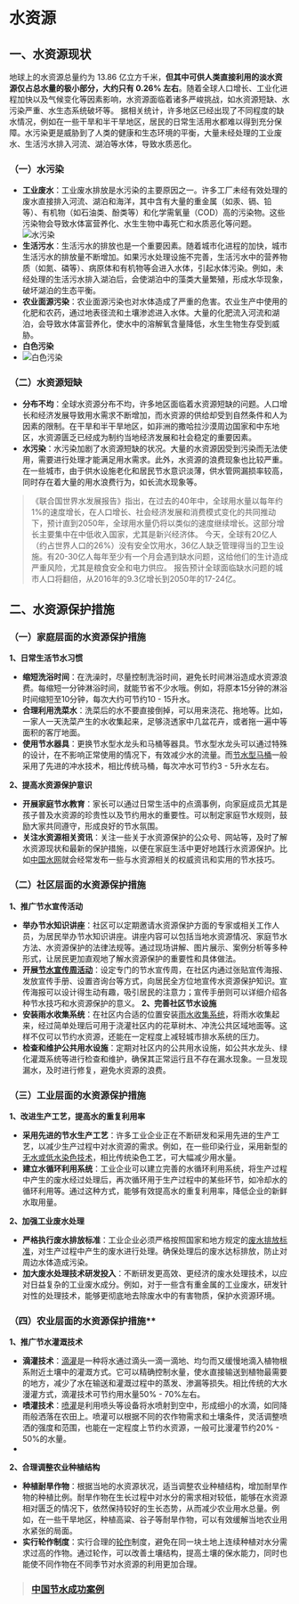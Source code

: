 # 水资源
## 一、水资源现状
地球上的水资源总量约为 13.86 亿立方千米，**但其中可供人类直接利用的淡水资源仅占总水量的极小部分，大约只有 0.26% 左右**。随着全球人口增长、工业化进程加快以及气候变化等因素影响，水资源面临着诸多严峻挑战，如水资源短缺、水污染严重、水生态系统破坏等。
据相关统计，许多地区已经出现了不同程度的缺水情况，例如在一些干旱和半干旱地区，居民的日常生活用水都难以得到充分保障。水污染更是威胁到了人类的健康和生态环境的平衡，大量未经处理的工业废水、生活污水排入河流、湖泊等水体，导致水质恶化。
### （一）水污染
   - **工业废水**：工业废水排放是水污染的主要原因之一。许多工厂未经有效处理的废水直接排入河流、湖泊和海洋，其中含有大量的重金属（如汞、镉、铅等）、有机物（如石油类、酚类等）和化学需氧量（COD）高的污染物。这些污染物会导致水体富营养化、水生生物中毒死亡和水质恶化等问题。
   ![水污染](https://img.zcool.cn/community/019b3160a35e8411013e3b7d046a32.jpg?x-oss-process=image/auto-orient,1/resize,m_lfit,w_1280,limit_1/sharpen,100/quality,q_100)
   - **生活污水**：生活污水的排放也是一个重要因素。随着城市化进程的加快，城市生活污水的排放量不断增加。如果污水处理设施不完善，生活污水中的营养物质（如氮、磷等）、病原体和有机物等会进入水体，引起水体污染。例如，未经处理的生活污水排入湖泊后，会使湖泊中的藻类大量繁殖，形成水华现象，破坏湖泊的生态平衡。
   - **农业面源污染**：农业面源污染也对水体造成了严重的危害。农业生产中使用的化肥和农药，通过地表径流和土壤渗滤进入水体。大量的化肥流入河流和湖泊，会导致水体富营养化，使水中的溶解氧含量降低，水生生物生存受到威胁。
   - **白色污染**
   - ![白色污染](https://tse1-mm.cn.bing.net/th/id/OIP-C.5TkDRrZ65ooxi6Ky9RzihgHaKe?rs=1&pid=ImgDetMain)
### （二）水资源短缺
   - **分布不均**：全球水资源分布不均，许多地区面临着水资源短缺的问题。人口增长和经济发展导致用水需求不断增加，而水资源的供给却受到自然条件和人为因素的限制。在干旱和半干旱地区，如非洲的撒哈拉沙漠周边国家和中东地区，水资源匮乏已经成为制约当地经济发展和社会稳定的重要因素。
   - **水污染**：水污染加剧了水资源短缺的状况。大量的水资源因受到污染而无法使用，需要进行处理才能满足用水需求。此外，水资源的浪费现象也比较严重。在一些城市，由于供水设施老化和居民节水意识淡薄，供水管网漏损率较高，同时存在着大量的用水浪费行为，如长流水现象等。
  >《联合国世界水发展报告》指出，在过去的40年中，全球用水量以每年约1%的速度增长，在人口增长、社会经济发展和消费模式变化的共同推动下，预计直到2050年，全球用水量仍将以类似的速度继续增长。这部分增长主要集中在中低收入国家，尤其是新兴经济体。
  今天，全球有20亿人（约占世界人口的26%）没有安全饮用水，36亿人缺乏管理得当的卫生设施。有20-30亿人每年至少有一个月会遇到缺水问题，这给他们的生计造成严重风险，尤其是粮食安全和电力供应。
  报告预计全球面临缺水问题的城市人口将翻倍，从2016年的9.3亿增长到2050年的17-24亿。

## 二、水资源保护措施
### （一）家庭层面的水资源保护措施

**1、日常生活节水习惯**
- **缩短洗浴时间**：在洗澡时，尽量控制洗浴时间，避免长时间淋浴造成水资源浪费。每缩短一分钟淋浴时间，就能节省不少水哦。例如，将原本15分钟的淋浴时间缩短至10分钟，每次大约可节约10 - 15升水。
- **合理利用洗菜水**：洗菜后的水不要直接倒掉，可以用来浇花、拖地等。比如，一家人一天洗菜产生的水收集起来，足够浇透家中几盆花卉，或者拖一遍中等面积的客厅地面。
- **使用节水器具**：更换节水型水龙头和马桶等器具。节水型水龙头可以通过特殊的设计，在不影响正常使用的情况下，有效减少水的流量。而[节水型马桶](https://baike.baidu.com/item/%E8%8A%82%E6%B0%B4%E9%A9%AC%E6%A1%B6/1199533)一般采用了先进的冲水技术，相比传统马桶，每次冲水可节约3 - 5升水左右。

**2、提高水资源保护意识**
- **开展家庭节水教育**：家长可以通过日常生活中的点滴事例，向家庭成员尤其是孩子普及水资源的珍贵性以及节约用水的重要性。可以制定家庭节水规则，鼓励大家共同遵守，形成良好的节水氛围。
- **关注水资源相关资讯**：关注一些关于水资源保护的公众号、网站等，及时了解水资源现状和最新的保护措施，以便在家庭生活中更好地践行水资源保护。比如[中国水网](https://www.h2o-china.com/)就会经常发布一些与水资源相关的权威资讯和实用的节水技巧。

### （二）社区层面的水资源保护措施

**1、推广节水宣传活动**
- **举办节水知识讲座**：社区可以定期邀请水资源保护方面的专家或相关工作人员，为居民举办节水知识讲座。讲座内容可以包括当地水资源情况、家庭节水方法、水资源保护的法律法规等。通过现场讲解、图片展示、案例分析等多种形式，让居民更加直观地了解水资源保护的重要性和具体做法。
- **开展[节水宣传周活动](https://swj.wuhan.gov.cn/whjs/jsxc/jsdt/202309/t20230907_2260200.html)**：设定专门的节水宣传周，在社区内通过张贴宣传海报、发放宣传手册、设置咨询台等方式，向居民全方位地宣传水资源保护知识。宣传海报可以设计得生动有趣，吸引居民的注意力；宣传手册则可以详细介绍各种节水技巧和水资源保护的意义。
**2、完善社区节水设施**
- **安装雨水收集系统**：在社区内合适的位置安装[雨水收集系统](https://baike.baidu.com/item/%E9%9B%A8%E6%B0%B4%E6%94%B6%E9%9B%86%E7%B3%BB%E7%BB%9F/10711653)，将雨水收集起来，经过简单处理后可用于浇灌社区内的花草树木、冲洗公共区域地面等。这样不仅可以节约水资源，还能在一定程度上减轻城市排水系统的压力。
- **检查和维护公共用水设施**：定期对社区内的公共用水设施，如公共水龙头、绿化灌溉系统等进行检查和维护，确保其正常运行且不存在漏水现象。一旦发现漏水，及时进行修复，避免水资源的浪费。

### （三）工业层面的水资源保护措施

**1、改进生产工艺，提高水的重复利用率**
- **采用先进的节水生产工艺**：许多工业企业正在不断研发和采用先进的生产工艺，以减少生产过程中对水资源的需求。例如，在一些印染行业，采用新型的[无水或低水染色技术](http://ccta.org.cn/fmxw/dxqy/202205/t20220531_4245899.html)，相比传统染色工艺，可大幅减少用水量。
- **建立水循环利用系统**：工业企业可以建立完善的水循环利用系统，将生产过程中产生的废水经过处理后，再次循环用于生产过程中的某些环节，如冷却水的循环利用等。通过这种方式，能够有效提高水的重复利用率，降低企业的新鲜水取用量。

**2、加强工业废水处理**
- **严格执行废水排放标准**：工业企业必须严格按照国家和地方规定的[废水排放标准](https://www.mee.gov.cn/ywgz/fgbz/bz/bzwb/shjbh/swrwpfbz/199801/W020061027521858212955.pdf)，对生产过程中产生的废水进行处理。确保处理后的废水达标排放，防止对周边水体造成污染。
- **加大废水处理技术研发投入**：不断研发更高效、更经济的废水处理技术，以应对日益复杂的工业废水成分。例如，对于一些含有重金属的工业废水，研发针对性的处理技术，能够更彻底地去除废水中的有害物质，保护水资源环境。

### （四）农业层面的水资源保护措施**

**1、推广节水灌溉技术**
- **滴灌技术**：[滴灌](https://baike.baidu.com/item/%E6%BB%B4%E7%81%8C/2509094)是一种将水通过滴头一滴一滴地、均匀而又缓慢地滴入植物根系附近土壤中的灌溉方式。它可以精确控制水量，使水直接输送到植物最需要的地方，减少了水在输送和灌溉过程中的蒸发、渗漏等损失。相比传统的大水漫灌方式，滴灌技术可节约用水量50% - 70%左右。
- **喷灌技术**：[喷灌](https://baike.baidu.com/item/%E5%96%B7%E7%81%8C/2509242)是利用喷头等设备将水喷射到空中，形成细小的水滴，如同降雨般洒落在农田上。喷灌可以根据不同的农作物需求和土壤条件，灵活调整喷洒的强度和范围，也能在一定程度上节约水资源，一般可比漫灌节约20% - 50%的水量。
- 
**2、合理调整农业种植结构**
- **种植耐旱作物**：根据当地的水资源状况，适当调整农业种植结构，增加耐旱作物的种植比例。耐旱作物在生长过程中对水分的需求相对较低，能够在水资源相对匮乏的情况下，依然保持较好的生长态势，从而减少农业用水总量。例如，在一些干旱地区，种植高粱、谷子等耐旱作物，可以有效缓解当地农业用水紧张的局面。
- **实行轮作制度**：实行合理的[轮作](https://baike.baidu.com/item/%E8%BD%AE%E4%BD%9C/2940149)制度，避免在同一块土地上连续种植对水分需求过高的作物。通过轮作，可以改善土壤结构，提高土壤的保水能力，同时也能使不同作物在不同季节对水资源的利用更加合理。

>### [中国节水成功案例](https://www.waterconserving.cn/jszgx/Case/index)